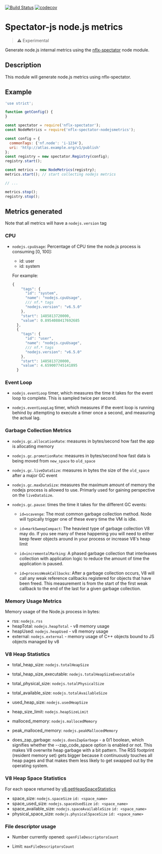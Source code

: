 [![Build Status](https://travis-ci.org/Netflix-Skunkworks/spectator-js-nodejsmetrics.svg?branch=master)](https://travis-ci.org/Netflix-Skunkworks/spectator-js-nodejsmetrics) 
[![codecov](https://codecov.io/gh/Netflix-Skunkworks/spectator-js-nodejsmetrics/branch/master/graph/badge.svg)](https://codecov.io/gh/Netflix-Skunkworks/spectator-js-nodejsmetrics)

# Spectator-js node.js metrics

> :warning: Experimental

Generate node.js internal metrics using the
[nflx-spectator](https://github.com/Netflix/spectator-js) node module.

## Description

This module will generate node.js metrics using nflx-spectator. 

## Example

```javascript
'use strict';

function getConfig() {
}

const spectator = require('nflx-spectator');
const NodeMetrics = require('nflx-spectator-nodejsmetrics');

const config = {
  commonTags: {'nf.node': 'i-1234'},
  uri: 'http://atlas.example.org/v1/publish'
};
const registry = new spectator.Registry(config);
registry.start();

const metrics = new NodeMetrics(registry);
metrics.start(); // start collecting nodejs metrics

// ...

metrics.stop();
registry.stop();
```

## Metrics generated

Note that all metrics will have a `nodejs.version` tag

### CPU
* `nodejs.cpuUsage`: Percentage of CPU time the node.js process is consuming
[0, 100]:
  * id: user
  * id: system

  For example:
  ```js
  {
      "tags": {
        "id": "system",
        "name": "nodejs.cpuUsage",
        /// nf.* tags
        "nodejs.version": "v6.5.0"
      },
      "start": 1485813720000,
      "value": 0.8954088417692685
    },
    {
      "tags": {
        "id": "user",
        "name": "nodejs.cpuUsage",
        /// nf.* tags
        "nodejs.version": "v6.5.0"
      },
      "start": 1485813720000,
      "value": 4.659007745141895
    }
  ```

### Event Loop

* `nodejs.eventLoop` timer, which measures the time it takes for the event loop
  to complete. This is sampled twice per second.

* `nodejs.eventLoopLag` timer, which measures if the event loop
	is running behind by attempting to execute a timer once a second, and
	measuring the actual lag.


### Garbage Collection Metrics

* `nodejs.gc.allocationRate`: measures in bytes/second how fast the app is
allocating memory

* `nodejs.gc.promotionRate`: measures in bytes/second how fast data is being
moved from `new_space` to `old_space`

* `nodejs.gc.liveDataSize`: measures in bytes the size of the `old_space` after
a major GC event

* `nodejs.gc.maxDataSize`: measures the maximum amount of memory the nodejs
process is allowed to use.  Primarly used for gaining perspective on the
`liveDataSize`.

* `nodejs.gc.pause`: times the time it takes for the different GC
events:

	 * `id=scavenge`: The most common garbage collection method. Node will
	typically trigger one of these every time the VM is idle.

	 * `id=markSweepCompact`: The heaviest type of garbage collection V8
	may do. If you see many of these happening you will need to either
	keep fewer objects around in your process or increase V8's heap
	limit

	 * `id=incrementalMarking`: A phased garbage collection that
	interleaves collection with application logic to reduce the amount
	of time the application is paused.

	 * `id=processWeakCallbacks`: After a garbage collection occurs, V8
	will call any weak reference callbacks registered for objects that
	have been freed. This measurement is from the start of the first
	weak callback to the end of the last for a given garbage collection.


### Memory Usage Metrics

  Memory usage of the Node.js process in bytes:

  * rss: `nodejs.rss`
  * heapTotal: `nodejs.heapTotal` - v8 memory usage
  * heapUsed: `nodejs.heapUsed` - v8 memory usage
  * external: `nodejs.external` - memory usage of C++ objects bound to JS objects managed by v8

### V8 Heap Statistics
* total_heap_size: `nodejs.totalHeapSize`

* total_heap_size_executable: `nodejs.totalHeapSizeExecutable`

* total_physical_size: `nodejs.totalPhysicalSize`

* total_available_size: `nodejs.totalAvailableSize`

* used_heap_size: `nodejs.usedHeapSize`

* heap_size_limit: `nodejs.heapSizeLimit`

* malloced_memory: `nodejs.mallocedMemory`

* peak_malloced_memory: `nodejs.peakMallocedMemory`

* does_zap_garbage: `nodejs.doesZapGarbage` -  a 0/1 boolean, which signifies
  whether the --zap_code_space option is enabled or not. This makes V8
  overwrite heap garbage with a bit pattern. The RSS footprint (resident memory
  set) gets bigger because it continuously touches all heap pages and that
  makes them less likely to get swapped out by the operating system.

### V8 Heap Space Statistics

For each space returned by [v8.getHeapSpaceStatistics](https://nodejs.org/api/v8.html#v8_v8_getheapspacestatistics)

* space_size: `nodejs.spaceSize` `id: <space_name>`
* space_used_size: `nodejs.spaceUsedSize` `id: <space_name>`
* space_available_size: `nodejs.spaceAvailableSize` `id: <space_name>`
* physical_space_size: `nodejs.physicalSpaceSize` `id: <space_name>`

### File descriptor usage

* Number currently opened: `openFileDescriptorsCount`

* Limit: `maxFileDescriptorsCount`

